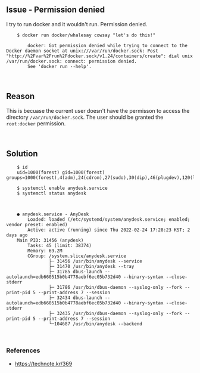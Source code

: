 ## Issue - Permission denied

I try to run docker and it wouldn't run. Permission denied.

        $ docker run docker/whalesay cowsay "let's do this!"

            docker: Got permission denied while trying to connect to the Docker daemon socket at unix:///var/run/docker.sock: Post "http://%2Fvar%2Frun%2Fdocker.sock/v1.24/containers/create": dial unix /var/run/docker.sock: connect: permission denied.
            See 'docker run --help'.

<br>

## Reason

This is becuase the current user doesn't have the permisson to access the directory `/var/run/docker.sock`. The user should be granted the `root:docker` permission.

<br>

## Solution

        $ id
        uid=1000(forest) gid=1000(forest) groups=1000(forest),4(adm),24(cdrom),27(sudo),30(dip),46(plugdev),120(lpadmin),132(lxd),133(sambashare)

        $ systemctl enable anydesk.service
        $ systemctl status anydesk



        ● anydesk.service - AnyDesk
            Loaded: loaded (/etc/systemd/system/anydesk.service; enabled; vendor preset: enabled)
            Active: active (running) since Thu 2022-02-24 17:28:23 KST; 2 days ago
        Main PID: 31456 (anydesk)
            Tasks: 45 (limit: 38374)
            Memory: 69.2M
            CGroup: /system.slice/anydesk.service
                    ├─ 31456 /usr/bin/anydesk --service
                    ├─ 31470 /usr/bin/anydesk --tray
                    ├─ 31785 dbus-launch --autolaunch=edb660515b0b4778aebf6ec05b732d40 --binary-syntax --close-stderr
                    ├─ 31786 /usr/bin/dbus-daemon --syslog-only --fork --print-pid 5 --print-address 7 --session
                    ├─ 32434 dbus-launch --autolaunch=edb660515b0b4778aebf6ec05b732d40 --binary-syntax --close-stderr
                    ├─ 32435 /usr/bin/dbus-daemon --syslog-only --fork --print-pid 5 --print-address 7 --session
                    └─104687 /usr/bin/anydesk --backend

<br>

### References

- https://technote.kr/369
